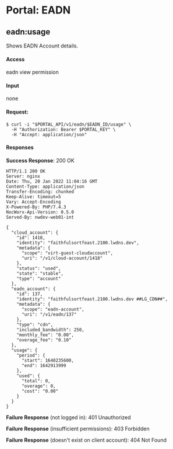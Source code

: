 # Portal: EADN

## eadn:usage
Shows EADN Account details.

#### Access
eadn view permission

#### Input
none

#### Request:
```
$ curl -i "$PORTAL_API/v1/eadn/$EADN_ID/usage" \
  -H "Authorization: Bearer $PORTAL_KEY" \
  -H "Accept: application/json"
```

#### Responses
**Success Response**: 200 OK
```
HTTP/1.1 200 OK
Server: nginx
Date: Thu, 20 Jan 2022 11:04:16 GMT
Content-Type: application/json
Transfer-Encoding: chunked
Keep-Alive: timeout=5
Vary: Accept-Encoding
X-Powered-By: PHP/7.4.3
NocWorx-Api-Version: 0.5.0
Served-By: nwdev-web01-int

{
  "cloud_account": {
    "id": 1418,
    "identity": "faithfulsortfeast.2100.lwdns.dev",
    "metadata": {
      "scope": "virt-guest-cloudaccount",
      "uri": "/v1/cloud-account/1418"
    },
    "status": "used",
    "state": "stable",
    "type": "account"
  },
  "eadn_account": {
    "id": 137,
    "identity": "faithfulsortfeast.2100.lwdns.dev ##LG_CDN##",
    "metadata": {
      "scope": "eadn-account",
      "uri": "/v1/eadn/137"
    },
    "type": "cdn",
    "included_bandwidth": 250,
    "monthly_fee": "0.00",
    "overage_fee": "0.10"
  },
  "usage": {
    "period": {
      "start": 1640235600,
      "end": 1642913999
    },
    "used": {
      "total": 0,
      "overage": 0,
      "cost": "0.00"
    }
  }
}
```

**Failure Response** (not logged in): 401 Unauthorized

**Failure Response** (insufficient permissions): 403 Forbidden

**Failure Response** (doesn't exist on client account): 404 Not Found
